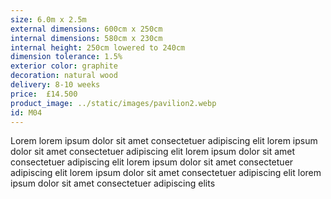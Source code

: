 ```yaml
---
size: 6.0m x 2.5m
external dimensions: 600cm x 250cm
internal dimensions: 580cm x 230cm
internal height: 250cm lowered to 240cm
dimension tolerance: 1.5%
exterior color: graphite
decoration: natural wood
delivery: 8-10 weeks
price:  £14.500
product_image: ../static/images/pavilion2.webp
id: M04
---
```

Lorem lorem ipsum dolor sit amet consectetuer adipiscing elit
lorem ipsum dolor sit amet consectetuer adipiscing elit
lorem ipsum dolor sit amet consectetuer adipiscing elit
lorem ipsum dolor sit amet consectetuer adipiscing elit
lorem ipsum dolor sit amet consectetuer adipiscing elit
lorem ipsum dolor sit amet consectetuer adipiscing elits